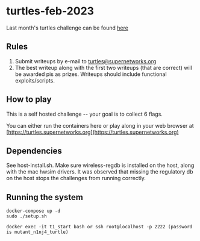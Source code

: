 # turtles-feb-2023

Last month's turtles challenge can be found [here](https://github.com/spr-networks/turtles-january-23)

## Rules 
1. Submit writeups by e-mail to turtles@supernetworks.org
2. The best writeup along with the first two writeups (that are correct) will be awarded pis as prizes. Writeups should include functional exploits/scripts.

## How to play

This is a self hosted challenge -- your goal is to collect 6 flags. 

You can either run the containers here or play along in your web browser at [https://turtles.supernetworks.org](https://turtles.supernetworks.org)

## Dependencies
See host-install.sh. Make sure wireless-regdb is installed on the host, along with the mac hwsim drivers. It was observed that missing the regulatory db on the host stops the challenges from running correctly.

## Running the system
```
docker-compose up -d
sudo ./setup.sh

docker exec -it t1_start bash or ssh root@localhost -p 2222 (password is mutant_n1nj4_turtle)
```
